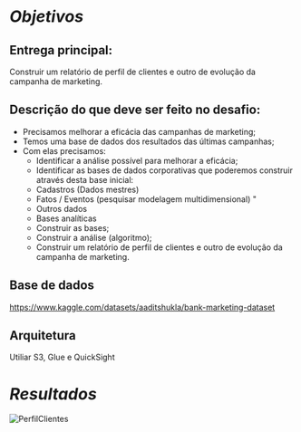 # *Objetivos*

## Entrega principal: 

Construir um relatório de perfil de clientes e outro de evolução da campanha de marketing.

## Descrição do que deve ser feito no desafio:

* Precisamos melhorar a eficácia das campanhas de marketing;
* Temos uma base de dados dos resultados das últimas campanhas;
* Com elas precisamos:
	- Identificar a análise possível para melhorar a eficácia;
	- Identificar as bases de dados corporativas que poderemos construir através desta base inicial:
	- Cadastros (Dados mestres)
	- Fatos / Eventos (pesquisar modelagem multidimensional) "
	- Outros dados
	- Bases analíticas
	- Construir as bases;
	- Construir a análise (algoritmo);
	- Construir um relatório de perfil de clientes e outro de evolução da campanha de marketing.

## Base de dados

https://www.kaggle.com/datasets/aaditshukla/bank-marketing-dataset

## Arquitetura

Utiliar S3, Glue e QuickSight

# *Resultados*

![PerfilClientes](https://github.com/andcore20/Fifteen_Hundred_Curso_Dados/assets/83873679/7897381e-5085-4c6c-acd6-73ddf32df089)

